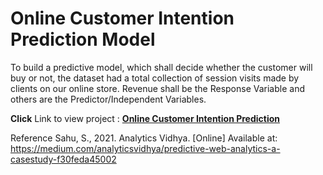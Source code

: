 # Online Customer Intention Prediction Model
To build a predictive model, which shall decide whether the customer will buy or not, the dataset had a total collection of session visits made by clients on our online store. Revenue shall be the Response Variable and others are the Predictor/Independent Variables.

**Click** Link to view project : [<b>Online Customer Intention Prediction</b>](https://github.com/BlessingNehohwa/Online_Customer_Intention_Prediction/blob/main/Customer%20Intention%20Prediction%20Model.ipynb)










Reference Sahu, S., 2021. Analytics Vidhya. [Online] Available at: https://medium.com/analyticsvidhya/predictive-web-analytics-a-casestudy-f30feda45002   

